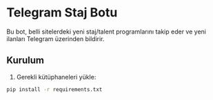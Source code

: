# Telegram Staj Botu

Bu bot, belli sitelerdeki yeni staj/talent programlarını takip eder ve yeni ilanları Telegram üzerinden bildirir.

## Kurulum

1. Gerekli kütüphaneleri yükle:

```bash
pip install -r requirements.txt
```
